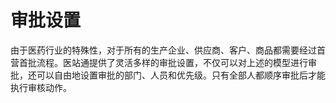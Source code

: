 # 审批设置

由于医药行业的特殊性，对于所有的生产企业、供应商、客户、商品都需要经过首营首批流程。医站通提供了灵活多样的审批设置，不仅可以对上述的模型进行审批，还可以自由地设置审批的部门、人员和优先级。只有全部人都顺序审批后才能执行审核动作。